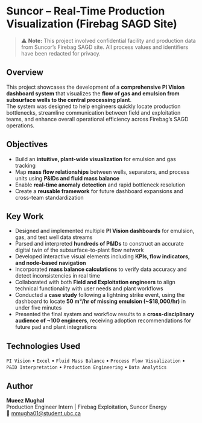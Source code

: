 # Suncor – Real-Time Production Visualization (Firebag SAGD Site)

> ⚠️ **Note:** This project involved confidential facility and production data from Suncor’s Firebag SAGD site. All process values and identifiers have been redacted for privacy.

## Overview
This project showcases the development of a **comprehensive PI Vision dashboard system** that visualizes the **flow of gas and emulsion from subsurface wells to the central processing plant**.  
The system was designed to help engineers quickly locate production bottlenecks, streamline communication between field and exploitation teams, and enhance overall operational efficiency across Firebag’s SAGD operations.

## Objectives
- Build an **intuitive, plant-wide visualization** for emulsion and gas tracking  
- Map **mass flow relationships** between wells, separators, and process units using **P&IDs and fluid mass balance**  
- Enable **real-time anomaly detection** and rapid bottleneck resolution  
- Create a **reusable framework** for future dashboard expansions and cross-team standardization  

## Key Work
- Designed and implemented multiple **PI Vision dashboards** for emulsion, gas, and test well data streams  
- Parsed and interpreted **hundreds of P&IDs** to construct an accurate digital twin of the subsurface-to-plant flow network  
- Developed interactive visual elements including **KPIs, flow indicators, and node-based navigation**  
- Incorporated **mass balance calculations** to verify data accuracy and detect inconsistencies in real time  
- Collaborated with both **Field and Exploitation engineers** to align technical functionality with user needs and plant workflows  
- Conducted a **case study** following a lightning strike event, using the dashboard to locate **50 m³/hr of missing emulsion (~\$18,000/hr)** in under five minutes  
- Presented the final system and workflow results to a **cross-disciplinary audience of ~100 engineers**, receiving adoption recommendations for future pad and plant integrations  

## Technologies Used
`PI Vision` • `Excel` • `Fluid Mass Balance` • `Process Flow Visualization` • `P&ID Interpretation` • `Production Engineering` • `Data Analytics`

## Author
**Mueez Mughal**  
Production Engineer Intern | Firebag Exploitation, Suncor Energy  
📧 mmugha01@student.ubc.ca
